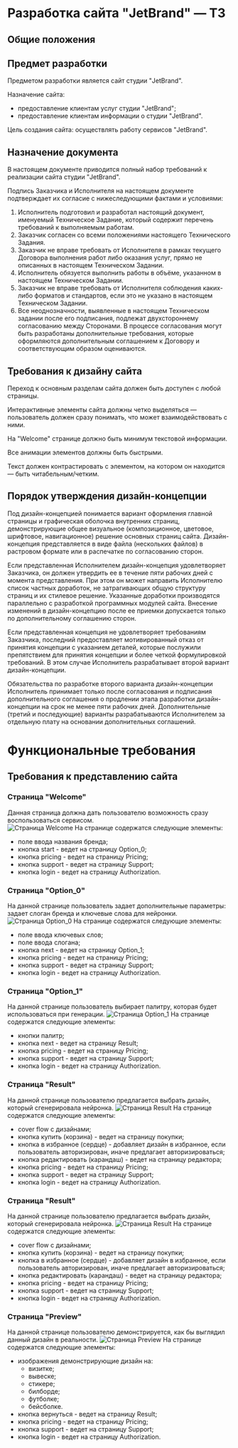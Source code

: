 # Разработка сайта "JetBrand" — ТЗ
## Общие положения


## Предмет разработки
Предметом разработки является сайт студии "JetBrand".

Назначение сайта:
- предоставление клиентам услуг студии "JetBrand";
- предоставление клиентам информации о студии "JetBrand".

Цель создания сайта: осуществлять работу сервисов "JetBrand".

## Назначение документа
В настоящем документе приводится полный набор требований к реализации сайта студии "JetBrand".

Подпись Заказчика и Исполнителя на настоящем документе подтверждает их согласие с нижеследующими фактами и условиями:
1. Исполнитель подготовил и разработал настоящий документ, именуемый Техническое Задание, который содержит перечень требований к выполняемым работам.
1. Заказчик согласен со всеми положениями настоящего Технического Задания.
1. Заказчик не вправе требовать от Исполнителя в рамках текущего Договора выполнения работ либо оказания услуг, прямо не описанных в настоящем Техническом Задании.
1. Исполнитель обязуется выполнить работы в объёме, указанном в настоящем Техническом Задании.
1. Заказчик не вправе требовать от Исполнителя соблюдения каких-либо форматов и стандартов, если это не указано в настоящем Техническом Задании.
1. Все неоднозначности, выявленные в настоящем Техническом задании после его подписания, подлежат двухстороннему согласованию между Сторонами. В процессе согласования могут быть разработаны дополнительные требования, которые оформляются дополнительным соглашением к Договору и соответствующим образом оцениваются.

## Требования к дизайну сайта
Переход к основным разделам сайта должен быть доступен с любой страницы.

Интерактивные элементы сайта должны четко выделяться — пользователь должен сразу понимать, что может взаимодействовать с ними.

На "Welcome" странице должно быть минимум текстовой информации.

Все анимации элементов должны быть быстрыми.

Текст должен контрастировать с элементом, на котором он находится — быть читабельным/четким.

## Порядок утверждения дизайн-концепции
Под дизайн-концепцией понимается вариант оформления главной страницы и графическая оболочка внутренних страниц, демонстрирующие общее визуальное (композиционное, цветовое, шрифтовое, навигационное) решение основных страниц сайта.  Дизайн-концепция представляется в виде файла (нескольких файлов) в растровом формате или в распечатке по согласованию сторон.


Если представленная Исполнителем дизайн-концепция удовлетворяет Заказчика, он должен утвердить ее в течение пяти рабочих дней с момента представления. При этом он может направить Исполнителю список частных доработок, не затрагивающих общую структуру страниц и их стилевое решение. Указанные доработки производятся параллельно с разработкой программных модулей сайта. Внесение изменений в дизайн-концепцию после ее приемки допускается только по дополнительному соглашению сторон.


Если представленная концепция не удовлетворяет требованиям Заказчика, последний предоставляет мотивированный отказ от принятия концепции с указанием деталей, которые послужили препятствием для принятия концепции и более четкой формулировкой требований. В этом случае Исполнитель разрабатывает второй вариант дизайн-концепции. 

Обязательства по разработке второго варианта дизайн-концепции Исполнитель принимает только после согласования и подписания дополнительного соглашения о продлении этапа разработки дизайн-концепции на срок не менее пяти рабочих дней.
Дополнительные (третий и последующие) варианты разрабатываются Исполнителем за отдельную плату на основании дополнительных соглашений.

# Функциональные требования
## Требования к представлению сайта

### Страница "Welcome"
Данная страница должна дать пользователю возможность сразу воспользоваться сервисом.    
![Страница Welcome](https://github.com/snkot/SysAnalysis/blob/docs/pics/pageWelcome.png)
На странице содержатся следующие элементы:
- поле ввода названия бренда;
- кнопка start - ведет на страницу Option_0;
- кнопка pricing - ведет на страницу Pricing;
- кнопка support - ведет на страницу Support;
- кнопка login - ведет на страницу Authorization.

### Страница "Option_0"
На данной странице пользователь задает дополнительные параметры: задает слоган бренда и ключевые слова для нейронки.
![Страница Option_0](https://github.com/snkot/SysAnalysis/blob/docs/pics/pageOptions_0.png)
На странице содержатся следующие элементы:
- поле ввода ключевых слов;
- поле ввода слогана;
- кнопка next - ведет на страницу Option_1;
- кнопка pricing - ведет на страницу Pricing;
- кнопка support - ведет на страницу Support;
- кнопка login - ведет на страницу Authorization.

### Страница "Option_1"
На данной странице пользователь выбирает палитру, которая будет использоваться при генерации.
![Страница Option_1](https://github.com/snkot/SysAnalysis/blob/docs/pics/pageOptions_1.png)
На странице содержатся следующие элементы:
- кнопки палитр;
- кнопка next - ведет на страницу Result;
- кнопка pricing - ведет на страницу Pricing;
- кнопка support - ведет на страницу Support;
- кнопка login - ведет на страницу Authorization.

### Страница "Result"
На данной странице пользователю предлагается выбрать дизайн, который сгенерировала нейронка.
![Страница Result](https://github.com/snkot/SysAnalysis/blob/docs/pics/pageResult.png)
На странице содержатся следующие элементы:
- cover flow с дизайнами;
- кнопка купить (корзина) - ведет на страницу покупки;
- кнопка в избранное (сердце) - добавляет дизайн в избранное, если пользователь авторизирован, иначе предлагает авторизироваться;
- кнопка редактировать (карандаш) - ведет на страницу редактора;
- кнопка pricing - ведет на страницу Pricing;
- кнопка support - ведет на страницу Support;
- кнопка login - ведет на страницу Authorization.

### Страница "Result"
На данной странице пользователю предлагается выбрать дизайн, который сгенерировала нейронка.
![Страница Result](https://github.com/snkot/SysAnalysis/blob/docs/pics/pageResult.png)
На странице содержатся следующие элементы:
- cover flow с дизайнами;
- кнопка купить (корзина) - ведет на страницу покупки;
- кнопка в избранное (сердце) - добавляет дизайн в избранное, если пользователь авторизирован, иначе предлагает авторизироваться;
- кнопка редактировать (карандаш) - ведет на страницу редактора;
- кнопка pricing - ведет на страницу Pricing;
- кнопка support - ведет на страницу Support;
- кнопка login - ведет на страницу Authorization.

### Страница "Preview"
На данной странице пользователю демонстрируется, как бы выглядил данный дизайн в реальности.
![Страница Preview](https://github.com/snkot/SysAnalysis/blob/docs/pics/pagePreview.png)
На странице содержатся следующие элементы:
- изображения демонстрирующие дизайн на:
    - визитке;
    - вывеске;
    - стикере;
    - билборде;
    - футболке;
    - бейсболке.
- кнопка вернуться - ведет на страницу Result;
- кнопка pricing - ведет на страницу Pricing;
- кнопка support - ведет на страницу Support;
- кнопка login - ведет на страницу Authorization.